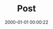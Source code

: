 ---
layout: post
title:  "Post"
date:   2000-01-01 00:00:22
categories: jekyll update
excerpt: Post
---